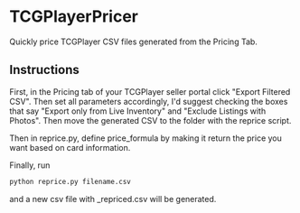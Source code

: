 # TCGPlayerPricer

Quickly price TCGPlayer CSV files generated from the Pricing Tab.

## Instructions

First, in the Pricing tab of your TCGPlayer seller portal click "Export Filtered CSV". Then set all parameters accordingly, I'd suggest checking the boxes that say "Export only from Live Inventory" and "Exclude Listings with Photos". Then move the generated CSV to the folder with the reprice script.

Then in reprice.py, define price_formula by making it return the price you want based on card information.

Finally, run
```bash
python reprice.py filename.csv
```
and a new csv file with <filename>_repriced.csv will be generated.
